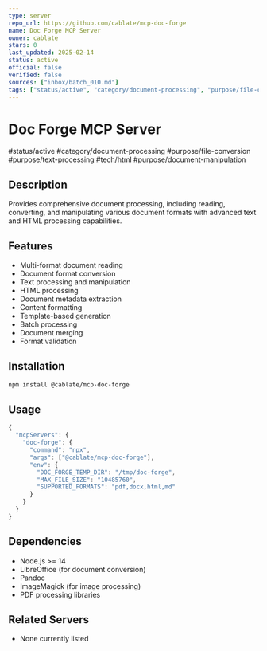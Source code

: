 ```yaml
---
type: server
repo_url: https://github.com/cablate/mcp-doc-forge
name: Doc Forge MCP Server
owner: cablate
stars: 0
last_updated: 2025-02-14
status: active
official: false
verified: false
sources: ["inbox/batch_010.md"]
tags: ["status/active", "category/document-processing", "purpose/file-conversion", "purpose/text-processing", "tech/html", "purpose/document-manipulation"]
---
```


# Doc Forge MCP Server

#status/active #category/document-processing #purpose/file-conversion #purpose/text-processing #tech/html #purpose/document-manipulation

## Description

Provides comprehensive document processing, including reading, converting, and manipulating various document formats with advanced text and HTML processing capabilities.

## Features

- Multi-format document reading
- Document format conversion
- Text processing and manipulation
- HTML processing
- Document metadata extraction
- Content formatting
- Template-based generation
- Batch processing
- Document merging
- Format validation

## Installation

```bash
npm install @cablate/mcp-doc-forge
```

## Usage

```javascript
{
  "mcpServers": {
    "doc-forge": {
      "command": "npx",
      "args": ["@cablate/mcp-doc-forge"],
      "env": {
        "DOC_FORGE_TEMP_DIR": "/tmp/doc-forge",
        "MAX_FILE_SIZE": "10485760",
        "SUPPORTED_FORMATS": "pdf,docx,html,md"
      }
    }
  }
}
```

## Dependencies

- Node.js >= 14
- LibreOffice (for document conversion)
- Pandoc
- ImageMagick (for image processing)
- PDF processing libraries

## Related Servers

- None currently listed